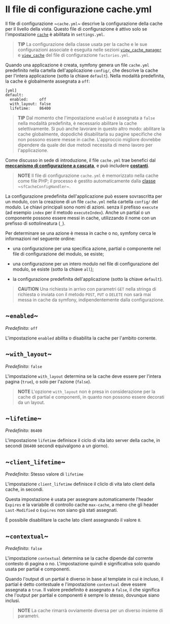 Il file di configurazione cache.yml
===================================

Il file di configurazione ~`cache.yml`~ descrive la configurazione della cache per il
livello della vista. Questo file di configurazione è attivo solo se  l'impostazione
[`cache`](#chapter_04_sub_cache) è abilitata in `settings.yml`.

>**TIP**
>La configurazione della classe usata per la cache e
>le sue configurazioni associate è eseguita nelle sezioni
>[`view_cache_manager`](05-Factories#chapter_05_view_cache_manager) e
>[`view_cache`](05-Factories#chapter_05_view_cache) del file di
>configurazione `factories.yml`.

Quando una applicazione è creata, symfony genera un file `cache.yml` predefinito
nella cartella dell'applicazione `config/`, che descrive la cache per l'intera
applicazione (sotto la chiave `default`). Nella modalità predefinita, la cache è
globalmente assegnata a `off`:

    [yml]
    default:
      enabled:     off
      with_layout: false
      lifetime:    86400

>**TIP**
>Dal momento che l'impostazione `enabled` è assegnata a `false` nella modalità predefinita,
>è necessario abilitare la cache selettivamente. Si può anche lavorare in questo altro modo:
>abilitare la cache globalmente, dopodiché disabilitarla su pagine specifiche che
>non possono essere messe in cache. L'approccio migliore dovrebbe dipendere da quale dei due metodi
>necessita di meno lavoro per l'applicazione.

Come discusso in sede di introduzione, il file `cache.yml` trae benefici dal
[**meccanismo di configurazione a cascata**](03-Configuration-Files-Principles#chapter_03_configurazione_a_cascata),
e può includere [**costanti**](03-Configuration-Files-Principles#chapter_03_costanti).

>**NOTE**
>Il file di configurazione `cache.yml` è memorizzato nella cache come file PHP; il
>processo è gestito automaticamente dalla [classe](14-Other-Configuration-Files#chapter_14_config_handlers_yml) 
>~`sfCacheConfigHandler`~.

La configurazione predefinita dell'applicazione può essere sovrascritta per un modulo, con
la creazione di un file `cache.yml` nella cartella `config/` del modulo. Le chiavi
principali sono nomi di azioni. senza il prefisso `execute` (ad esempio `index` per il
metodo `executeIndex`). Anche un partial o un componente possono essere messi in cache,
utilizzando il nome con un prefisso di sottolineatura (`_`).

Per determinare se una azione è messa in cache o no, symfony cerca le informazioni
nel seguente ordine:

  * una configurazione per una specifica azione, partial o componente nel
    file di configurazione del modulo, se esiste;

  * una configurazione per un intero modulo nel file di configurazione del modulo, se
    esiste (sotto la chiave `all`);

  * la configurazione predefinita dell'applicazione (sotto la chiave `default`).

>**CAUTION**
>Una richiesta in arrivo con parametri `GET` nella stringa di richiesta o
>inviata con il metodo `POST`, `PUT` o `DELETE` non sarà mai messa
>in cache da symfony, indipendentemente dalla configurazione.

~`enabled`~
-----------

*Predefinito*: `off`

L'impostazione `enabled` abilita o disabilita la cache per l'ambito corrente.

~`with_layout`~
---------------

*Predefinito*: `false`

L'impostazione `with_layout` determina se la cache deve essere per l'intera
pagina (`true`), o solo per l'azione (`false`).

>**NOTE**
>L'opzione `with_layout` non è presa in considerazione per la cache di
>partial e componenti, in quanto non possono essere decorati da un layout.

~`lifetime`~
------------

*Predefinito*: `86400`

L'impostazione `lifetime` definisce il ciclo di vita lato server della cache, in
secondi (`86400` secondi equivalgono a un giorno).

~`client_lifetime`~
-------------------

*Predefinito*: Stesso valore di `lifetime`

L'impostazione `client_lifetime` definisce il cliclo di vita lato client della cache, in
secondi.

Questa impostazione è usata per assegnare automaticamente l'header `Expires` e la
variabile di controllo cache `max-cache`, a meno che gli header `Last-Modified`
o `Expires` non siano già stati assegnati.

È possibile disabilitare la cache lato client assegnando il valore `0`.

~`contextual`~
--------------

*Predefinito*: `false`

L'impostazione `contextual` determina se la cache dipende dal corrente contesto
di pagina o no. L'impostazione quindi è significativa solo quando usata per
partial e componenti.

Quando l'output di un partial è diverso in base al template in cui è
incluso, il partial è detto contestuale e l'impostazione `contextual`
deve essere assegnata a `true`. Il valore predefinito è assegnato a `false`, il che significa
che l'output per partial e componenti è sempre lo stesso, dovunque
siano inclusi.

>**NOTE**
>La cache rimarrà ovviamente diversa per un diverso insieme di parametri.
